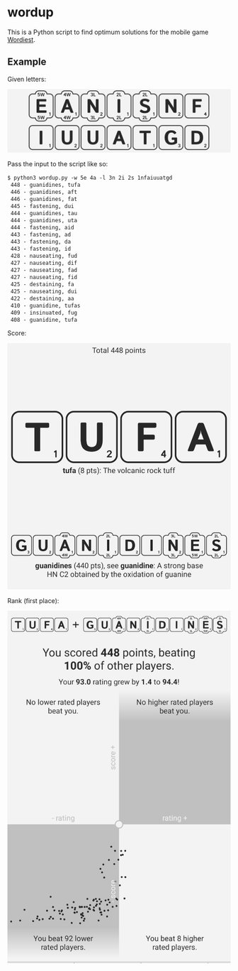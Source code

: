 # wordup

This is a Python script to find optimum solutions for the mobile game [Wordiest](https://play.google.com/store/apps/details?id=com.concreterose.wordiest&hl=en_US).

## Example

Given letters:

![scrot1](./img/scrot1.jpg)

Pass the input to the script like so:

```
$ python3 wordup.py -w 5e 4a -l 3n 2i 2s 1nfaiuuatgd
 448 - guanidines, tufa
 446 - guanidines, aft
 446 - guanidines, fat
 445 - fastening, dui
 444 - guanidines, tau
 444 - guanidines, uta
 444 - fastening, aid
 443 - fastening, ad
 443 - fastening, da
 443 - fastening, id
 428 - nauseating, fud
 427 - nauseating, dif
 427 - nauseating, fad
 427 - nauseating, fid
 425 - destaining, fa
 425 - nauseating, dui
 422 - destaining, aa
 410 - guanidine, tufas
 409 - insinuated, fug
 408 - guanidine, tufa
```

Score:

![scrot2](./img/scrot2.jpg)

Rank (first place):

![scrot3](./img/scrot3.jpg)
